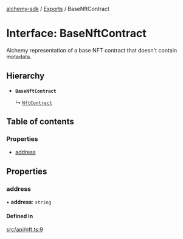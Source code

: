 [alchemy-sdk](../README.md) / [Exports](../modules.md) / BaseNftContract

# Interface: BaseNftContract

Alchemy representation of a base NFT contract that doesn't contain metadata.

## Hierarchy

- **`BaseNftContract`**

  ↳ [`NftContract`](NftContract.md)

## Table of contents

### Properties

- [address](BaseNftContract.md#address)

## Properties

### address

• **address**: `string`

#### Defined in

[src/api/nft.ts:9](https://github.com/alchemyplatform/alchemy-sdk-js/blob/fd39d10/src/api/nft.ts#L9)

